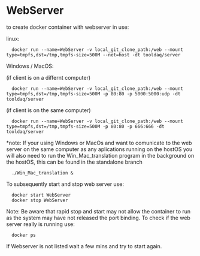 # WebServer

to create docker container with webserver in use:

linux:

      docker run --name=WebServer -v local_git_clone_path:/web --mount type=tmpfs,dst=/tmp,tmpfs-size=500M --net=host -dt tooldaq/server

Windows / MacOS:

(if client is on a differnt computer)

      docker run --name=WebServer -v local_git_clone_path:/web --mount type=tmpfs,dst=/tmp,tmpfs-size=500M -p 80:80 -p 5000:5000:udp -dt tooldaq/server

(if client is on the same computer)

      docker run --name=WebServer -v local_git_clone_path:/web --mount type=tmpfs,dst=/tmp,tmpfs-size=500M -p 80:80 -p 666:666 -dt tooldaq/server   

*note: If your using Windows or MacOs and want to comunicate to the web server on the same computer as any aplications running on the hostOS you will also need to run the Win_Mac_translation program in the background on the hostOS, this can be found in the standalone branch

      ./Win_Mac_translation &

To subsequently start and stop web server use:

      docker start WebServer
      docker stop WebServer


Note: Be aware that rapid stop and start may not allow the container to run as the system may have not released the port binding. To check if the web server really is running use:

      docker ps 

If Webserver is not listed wait a few mins and try to start again.
